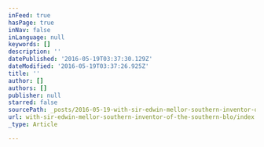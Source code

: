 ```yaml
---
inFeed: true
hasPage: true
inNav: false
inLanguage: null
keywords: []
description: ''
datePublished: '2016-05-19T03:37:30.129Z'
dateModified: '2016-05-19T03:37:26.925Z'
title: ''
author: []
authors: []
publisher: null
starred: false
sourcePath: _posts/2016-05-19-with-sir-edwin-mellor-southern-inventor-of-the-southern-blo.md
url: with-sir-edwin-mellor-southern-inventor-of-the-southern-blo/index.html
_type: Article

---
```

